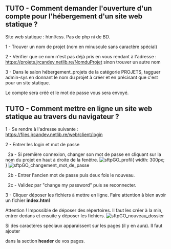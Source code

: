 **TUTO - Comment demander l'ouverture d'un compte pour l'hébergement d'un site web statique ?**
---------
Site web statique : html/css. Pas de php ni de BD.

1 - Trouver un nom de projet (nom en minuscule sans caractère spécial)
  
2 - Vérifier que ce nom n'est pas déjà pris en vous rendant à l'adresse : https://projets.jrcandev.netlib.re/NomduProjet sinon trouver un autre nom

3 - Dans le salon ⁠hébergement_projets de la catégorie PROJETS, tagguer admin-sys en donnant le nom du projet à créer et en précisant que c'est pour un site statique.

Le compte sera créé et le mot de passe vous sera envoyé.


**TUTO - Comment mettre en ligne un site web statique au travers du navigateur ?**
---------
1 - Se rendre à l'adresse suivante : https://files.jrcandev.netlib.re/web/client/login

2 - Entrer les login et mot de passe

&nbsp;&nbsp;2a - Si première connexion, changer son mot de passe en cliquant sur la nom du projet en haut à droite de la fenêtre.
![sftpGO_profil](https://github.com/JrCanDev/jrcandev.github.io/assets/6851276/17c31b1c-2009-4d17-aa66-b901da15c25b){ width: 300px; }
![sftpGO_changement_mot_de_passe](https://github.com/JrCanDev/jrcandev.github.io/assets/6851276/f820c93b-5b01-4b21-9f53-f4fce78b1a11)


&nbsp;&nbsp;2b - Entrer l'ancien mot de passe puis deux fois le nouveau.
  
&nbsp;&nbsp;2c - Validez par "change my password" puis se reconnecter.
  
3 - Cliquer déposer les fichiers à mettre en ligne. Faire attention à bien avoir un fichier **index.html**

Attention ! Impossible de déposer des répertoires. Il faut les créer à la min, entrer dedans et ensuite y déposer les fichiers.
![sftpGO_nouveau_dossier](https://github.com/JrCanDev/jrcandev.github.io/assets/6851276/0e2b6a2f-2491-4203-a04a-aa0b2a9f1e04)

Si des caractères spéciaux apparaissent sur les pages (il y en aura). Il faut ajouter

**<meta charset="utf-8">**

dans la section **header** de vos pages.
